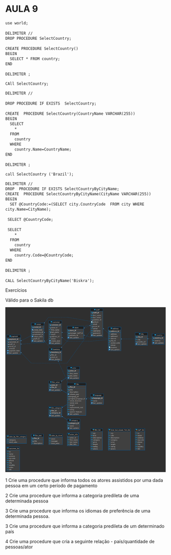 # AULA 9
```
use world;

DELIMITER //
DROP PROCEDURE SelectCountry;

CREATE PROCEDURE SelectCountry()
BEGIN
  SELECT * FROM country;
END

DELIMITER ;
```

```
CAll SelectCountry;
```

```
DELIMITER //

DROP PROCEDURE IF EXISTS  SelectCountry;

CREATE  PROCEDURE SelectCountry(CountryName VARCHAR(255))
BEGIN
  SELECT 
 	* 
  FROM 
 	country
  WHERE 
 	country.Name=CountryName;
END

DELIMITER ;
```


```
call SelectCountry ('Brazil');
```

```
DELIMITER //
DROP  PROCEDURE IF EXISTS SelectCountryByCityName;
CREATE  PROCEDURE SelectCountryByCityName(CityName VARCHAR(255))
BEGIN	
  SET @CountryCode:=(SELECT city.CountryCode  FROM city WHERE city.Name=CityName);
 
 SELECT @CountryCode;
 
 SELECT 
 	* 
  FROM 
 	country
  WHERE 
 	country.Code=@CountryCode;
END

DELIMITER ;

CALL SelectCountryByCityName('Biskra');
```



Exercícios


Válido para o Sakila db


![alt text](./db.png)



1 Crie uma procedure que informa todos os atores assistidos por uma dada pessoa em um certo período de pagamento

2 Crie uma procedure que informa a categoria predileta de uma determinada pessoa 

3 Crie uma procedure que informa os idiomas de preferência de uma determinada pessoa.

3 Crie uma procedure que informa a categoria predileta de um determinado país

4 Crie uma procedure que cria a seguinte relação - país/quantidade de pessoas/ator










